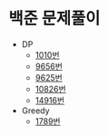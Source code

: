 # 백준 문제풀이
 * DP
    * [1010번](https://github.com/newbe01/TIL/blob/main/solved/BAEKJOON/DP/B1010_다리놓기.java)
    * [9656번](https://github.com/newbe01/TIL/blob/main/solved/BAEKJOON/DP/B9656_돌던지기.java)
    * [9625번](https://github.com/newbe01/TIL/blob/main/solved/BAEKJOON/DP/B9625_BABBA.java)
    * [10826번](https://github.com/newbe01/TIL/blob/main/solved/BAEKJOON/DP/B10826_피보나치수4.java)
    * [14916번](https://github.com/newbe01/TIL/blob/main/solved/BAEKJOON/DP/B14916_거스름돈.java)
 * Greedy
    * [1789번](https://github.com/newbe01/TIL/blob/main/solved/BAEKJOON/GREEDY/B1789_수들의합.java)
    
